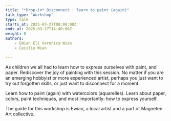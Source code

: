 ```yaml
---
title: "*Drop-in* Disconnect : learn to paint (again)"
talk_type: "Workshop"
type: talk
starts_at: 2025-03-27T08:00:00Z
ends_at: 2025-03-27T14:40:00Z
weight: 8
authors:
    - EWian Eli Veronica Wian
    - Cecilie Wian

---
```

As children we all had to learn how to express ourselves with paint, and paper. Rediscover the joy of painting with this session. No matter if you are an emerging hobbyist or more experienced artist, perhaps you just want to try out forgotten skills, or just want to disconnect for a moment. 

Learn how to paint (again) with watercolors (aquarelles).
Learn about paper, colors, paint techniques, and most importantly: how to express yourself.

The guide for this workshop is Ewian, a local artist and a part of Magneten Art collective. 
